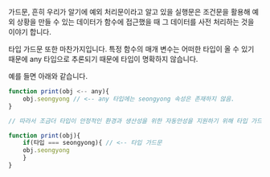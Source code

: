 가드문, 흔히 우리가 알기에 예외 처리문이라고 알고 있을 실행문은 조건문을 활용해 예외 상황을 만들 수 있는 데이터가 함수에 접근했을 때 그 데이터를 사전 처리하는 것을 이야기 합니다.

타입 가드문 또한 마찬가지입니다. 특정 함수의 매개 변수는 어떠한 타입이 올 수 있기 때문에 any 타입으로 추론되기 때문에 타입이 명확하지 않습니다.

예를 들면 아래와 같습니다.

```javascript
function print(obj <-- any){
	obj.seongyong // <-- any 타입에는 seongyong 속성은 존재하지 않음.
}

// 따라서 조금더 타입이 안정적인 환경과 생산성을 위한 자동안성을 지원하기 위해 타입 가드문을 사용합니다.

function print(obj){
	if(타입 === seongyong){ // <-- 타입 가드문
    obj.seongyong
	}
}
```
